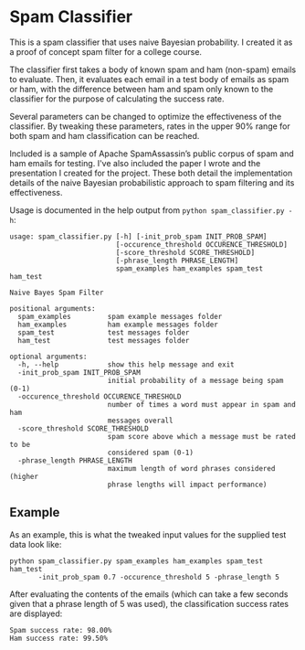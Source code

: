 # Spam Classifier

This is a spam classifier that uses naive Bayesian probability. I created it as
a proof of concept spam filter for a college course.

The classifier first takes a body of known spam and ham (non-spam) emails to
evaluate. Then, it evaluates each email in a test body of emails as spam or ham,
with the difference between ham and spam only known to the classifier for the
purpose of calculating the success rate.

Several parameters can be changed to optimize the effectiveness of the
classifier. By tweaking these parameters, rates in the upper 90% range for both
spam and ham classification can be reached.

Included is a sample of Apache SpamAssassin’s public corpus of spam and ham
emails for testing. I've also included the paper I wrote and the presentation I
created for the project. These both detail the implementation details of the
naive Bayesian probabilistic approach to spam filtering and its effectiveness.


Usage is documented in the help output from `python spam_classifier.py -h`:

    usage: spam_classifier.py [-h] [-init_prob_spam INIT_PROB_SPAM]
                              [-occurence_threshold OCCURENCE_THRESHOLD]
                              [-score_threshold SCORE_THRESHOLD]
                              [-phrase_length PHRASE_LENGTH]
                              spam_examples ham_examples spam_test ham_test

    Naive Bayes Spam Filter

    positional arguments:
      spam_examples         spam example messages folder
      ham_examples          ham example messages folder
      spam_test             test messages folder
      ham_test              test messages folder

    optional arguments:
      -h, --help            show this help message and exit
      -init_prob_spam INIT_PROB_SPAM
                            initial probability of a message being spam (0-1)
      -occurence_threshold OCCURENCE_THRESHOLD
                            number of times a word must appear in spam and ham
                            messages overall
      -score_threshold SCORE_THRESHOLD
                            spam score above which a message must be rated to be
                            considered spam (0-1)
      -phrase_length PHRASE_LENGTH
                            maximum length of word phrases considered (higher
                            phrase lengths will impact performance)


## Example

As an example, this is what the tweaked input values for the supplied test data
look like:

    python spam_classifier.py spam_examples ham_examples spam_test ham_test
           -init_prob_spam 0.7 -occurence_threshold 5 -phrase_length 5


After evaluating the contents of the emails (which can take a few seconds given
that a phrase length of 5 was used), the classification success rates are
displayed:

    Spam success rate: 98.00%
    Ham success rate: 99.50%

